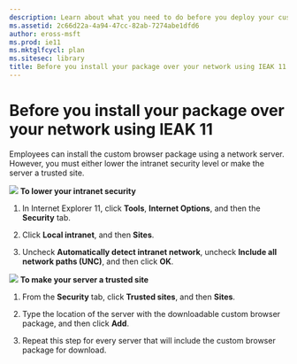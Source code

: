 ```yaml
---
description: Learn about what you need to do before you deploy your custom browser package using IEAK 11 over your network.
ms.assetid: 2c66d22a-4a94-47cc-82ab-7274abe1dfd6
author: eross-msft
ms.prod: ie11
ms.mktglfcycl: plan
ms.sitesec: library
title: Before you install your package over your network using IEAK 11 (Internet Explorer Administration Kit 11 for IT Pros)
---
```


# Before you install your package over your network using IEAK 11
Employees can install the custom browser package using a network server. However, you must either lower the intranet security level or make the server a trusted site.

![](images/wedge.gif) **To lower your intranet security**

1. In Internet Explorer 11, click **Tools**, **Internet Options**, and then the **Security** tab.

2. Click **Local intranet**, and then **Sites**.

3. Uncheck **Automatically detect intranet network**, uncheck **Include all network paths (UNC)**, and then click **OK**.

![](images/wedge.gif) **To make your server a trusted site**

1. From the **Security** tab, click **Trusted sites**, and then **Sites**.

2. Type the location of the server with the downloadable custom browser package, and then click **Add**.

3. Repeat this step for every server that will include the custom browser package for download.